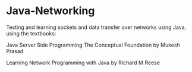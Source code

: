 # Java-Networking
Testing and learning sockets and data transfer over networks using Java, using the textbooks:

Java Server Side Programming The Conceptual Foundation by Mukesh Prasad

Learning Network Programming with Java by Richard M Reese

